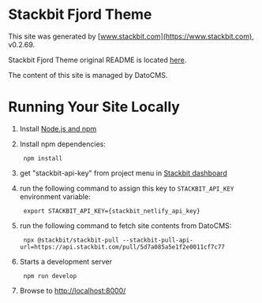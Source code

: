 # Stackbit Fjord Theme

This site was generated by [www.stackbit.com](https://www.stackbit.com), v0.2.69.

Stackbit Fjord Theme original README is located [here](./README.theme.md).

The content of this site is managed by DatoCMS.

# Running Your Site Locally

1. Install [Node.js and npm](https://nodejs.org/en/)

1. Install npm dependencies:

        npm install

1. get "stackbit-api-key" from project menu in [Stackbit dashboard](https://app.stackbit.com/dashboard)

1. run the following command to assign this key to `STACKBIT_API_KEY` environment variable:

        export STACKBIT_API_KEY={stackbit_netlify_api_key}

1. run the following command to fetch site contents from DatoCMS:

        npx @stackbit/stackbit-pull --stackbit-pull-api-url=https://api.stackbit.com/pull/5d7a085a5e1f2e0011cf7c77

1. Starts a development server

        npm run develop

1. Browse to [http://localhost:8000/](http://localhost:8000/)
